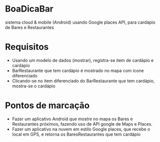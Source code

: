 # BoaDicaBar
sistema cloud &amp; mobile (Android) usando Google places API, para cardápio de Bares e Restaurantes

# Requisitos
* Usando um modelo de dados (mostrar), registra-se item de cardápio e cardápio
* BarRestaurante que tem cardápio é mostrado no mapa com ícone diferenciado
* Clicando-se no item diferenciado do BarRestaurante que tem cardápio, mostra-se o cardápio

# Pontos de marcação
* Fazer um aplicativo Android que mostre no mapa os Bares e Restaurantes próximos,
fazendo uso de API google de Maps e Places.
* Fazer um aplicativo na nuvem em estilo Google places, que recebe
o local em GPS, e retorna os BaresRestaurantes que tem cardápio


